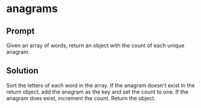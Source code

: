 # anagrams


## Prompt


Given an array of words, return an object with the count of each unique anagram.


## Solution


Sort the letters of each word in the array. If the anagram doesn't exist in the return object, add the anagram as the key and set the count to one. If the anagram does exist, increment the count. Return the object.